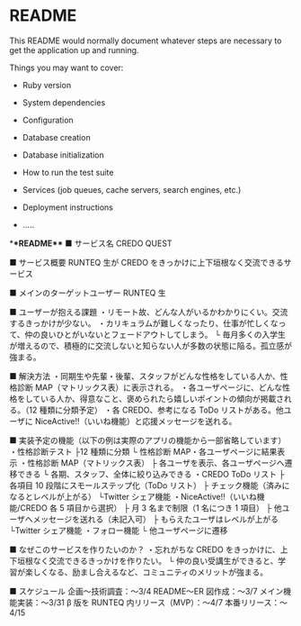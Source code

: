 # README

This README would normally document whatever steps are necessary to get the
application up and running.

Things you may want to cover:

- Ruby version

- System dependencies

- Configuration

- Database creation

- Database initialization

- How to run the test suite

- Services (job queues, cache servers, search engines, etc.)

- Deployment instructions

- .....

\***\*README\*\***
■ サービス名
CREDO QUEST

■ サービス概要
RUNTEQ 生が CREDO をきっかけに上下垣根なく交流できるサービス

■ メインのターゲットユーザー
RUNTEQ 生

■ ユーザーが抱える課題
・リモート故、どんな人がいるかわかりにくい。交流するきっかけが少ない。
・カリキュラムが難しくなったり、仕事が忙しくなって、仲の良いひとがいないとフェードアウトしてしまう。
└ 毎月多くの入学生が増えるので、積極的に交流しないと知らない人が多数の状態に陥る。孤立感が強まる。

■ 解決方法
・同期生や先輩・後輩、スタッフがどんな性格をしている人か、性格診断 MAP（マトリックス表）に表示される。
・各ユーザページに、どんな性格をしている人か、得意なこと、褒められたら嬉しいポイントの傾向が掲載される。（12 種類に分類予定）
・各 CREDO、参考になる ToDo リストがある。他ユーザに NiceActive!!（いいね機能）と応援メッセージを送れる。

■ 実装予定の機能（以下の例は実際のアプリの機能から一部省略しています）
・性格診断テスト
├12 種類に分類
└ 性格診断 MAP・各ユーザページに結果表示
・性格診断 MAP（マトリックス表）
├ 各ユーザを表示、各ユーザページへ遷移できる
└ 各期、スタッフ、全体に絞り込みできる
・CREDO ToDo リスト
├ 各項目 10 段階にスモールステップ化（ToDo リスト）
├ チェック機能（済みになるとレベルが上がる）
└Twitter シェア機能
・NiceActive!!（いいね機能/CREDO 各 5 項目から選択）
├ 月 3 名まで制限（1 名につき 1 項目）
├ 他ユーザへメッセージを送れる（未記入可）
├ もらえたユーザはレベルが上がる
└Twitter シェア機能
・フォロー機能
└ 他ユーザページに遷移

■ なぜこのサービスを作りたいのか？
・忘れがちな CREDO をきっかけに、上下垣根なく交流できるきっかけを作りたい。
└ 仲の良い受講生ができると、学習が楽しくなる、励まし合えるなど、コミュニティのメリットが強まる。

■ スケジュール
企画〜技術調査：〜3/4
README〜ER 図作成：〜3/7
メイン機能実装：〜3/31
β 版を RUNTEQ 内リリース（MVP）：〜4/7
本番リリース：〜4/15
